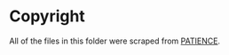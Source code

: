 # Copyright

All of the files in this folder were scraped from [PATIENCE](https://play.google.com/store/apps/details?id=net.garrettmichael.determination.android).
